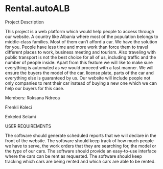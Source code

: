 # Rental.autoALB
Project Description

This project is a web platform which would help people to access through our website. A country like Albania where most of the population belongs to middle-class families. Most of them can’t afford a car. We have the solution for you. People have less time and more work than force them to travel different places to work, business meeting and tourism. Also traveling with public transport is not the best choice for all of us, including traffic and the number of people inside. Apart from this feature we will like to make sure everything is automated as we would proceed with a fast manner. We will ensure the buyers the model of the car, license plate, parts of the car and everything else is guaranteed by us. Our website will include people not only companies to rent their car instead of buying a new one which we can help our buyers for this case. 

 

 

 

Members: Roksana Ndreca 

Frenkli Koleci

Enkeled Selami 

 

 

USER REQUIREMENTS 

 

The software should generate scheduled reports that we will declare in the front of the website. The software should keep track of how much people we have to serve, the work orders that they are searching for, the model or the type of our cars. The software should provide an easy-to-use interface where the cars can be rent as requested. The software should keep tracking which cars are being rented and which cars are able to be rented. 
